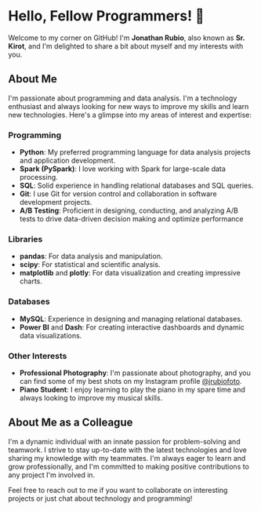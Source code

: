 # Hello, Fellow Programmers! 👋

Welcome to my corner on GitHub! I'm **Jonathan Rubio**, also known as **Sr. Kirot**, and I'm delighted to share a bit about myself and my interests with you.

## About Me

I'm passionate about programming and data analysis. I'm a technology enthusiast and always looking for new ways to improve my skills and learn new technologies. Here's a glimpse into my areas of interest and expertise:

### Programming
- **Python**: My preferred programming language for data analysis projects and application development.
- **Spark (PySpark)**: I love working with Spark for large-scale data processing.
- **SQL**: Solid experience in handling relational databases and SQL queries.
- **Git**: I use Git for version control and collaboration in software development projects.
- **A/B Testing**: Proficient in designing, conducting, and analyzing A/B tests to drive data-driven decision making and optimize performance

### Libraries
- **pandas**: For data analysis and manipulation.
- **scipy**: For statistical and scientific analysis.
- **matplotlib** and **plotly**: For data visualization and creating impressive charts.

### Databases
- **MySQL**: Experience in designing and managing relational databases.
- **Power BI** and **Dash**: For creating interactive dashboards and dynamic data visualizations.

### Other Interests
- **Professional Photography**: I'm passionate about photography, and you can find some of my best shots on my Instagram profile [@jrubiofoto](https://www.instagram.com/jrubiofoto/).
- **Piano Student**: I enjoy learning to play the piano in my spare time and always looking to improve my musical skills.

## About Me as a Colleague

I'm a dynamic individual with an innate passion for problem-solving and teamwork. I strive to stay up-to-date with the latest technologies and love sharing my knowledge with my teammates. I'm always eager to learn and grow professionally, and I'm committed to making positive contributions to any project I'm involved in.

Feel free to reach out to me if you want to collaborate on interesting projects or just chat about technology and programming!


